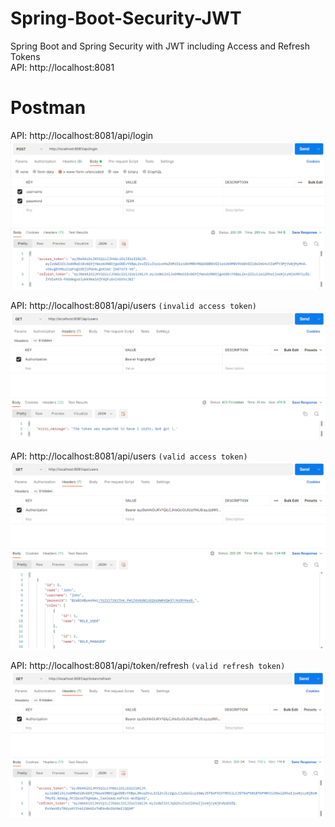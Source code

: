 # Spring-Boot-Security-JWT
Spring Boot and Spring Security with JWT including Access and Refresh Tokens  
API: http://localhost:8081

# Postman
API: http://localhost:8081/api/login
![img.png](src/main/resources/img/img.png)

API: http://localhost:8081/api/users `(invalid access token)`
![img.png](src/main/resources/img/img2.png)

API: http://localhost:8081/api/users `(valid access token)`
![img.png](src/main/resources/img/img3.png)

API: http://localhost:8081/api/token/refresh `(valid refresh token)`
![img.png](src/main/resources/img/img4.png)
